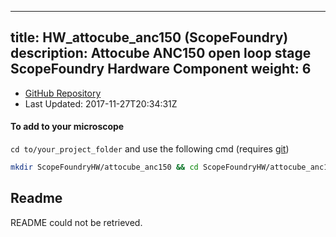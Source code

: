 
---
title: HW_attocube_anc150 (ScopeFoundry)
description: Attocube ANC150 open loop stage ScopeFoundry Hardware Component
weight: 6
---
- [GitHub Repository](https://github.com/ScopeFoundry/HW_attocube_anc150)
- Last Updated: 2017-11-27T20:34:31Z

#### To add to your microscope 

`cd to/your_project_folder` and use the following cmd (requires [git](/docs/100_development/20_git/))

```bash
mkdir ScopeFoundryHW/attocube_anc150 && cd ScopeFoundryHW/attocube_anc150 && git init --initial-branch=master && git remote add upstream_ScopeFoundry https://github.com/ScopeFoundry/HW_attocube_anc150 && git pull upstream_ScopeFoundry master && cd ../..
```

## Readme
README could not be retrieved.
